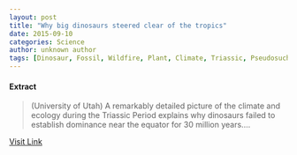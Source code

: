 ```yaml
---
layout: post
title: "Why big dinosaurs steered clear of the tropics"
date: 2015-09-10
categories: Science
author: unknown author
tags: [Dinosaur, Fossil, Wildfire, Plant, Climate, Triassic, Pseudosuchia, Earth sciences, Nature]
---
```





#### Extract
>(University of Utah) A remarkably detailed picture of the climate and ecology during the Triassic Period explains why dinosaurs failed to establish dominance near the equator for 30 million years....



[Visit Link](http://www.eurekalert.org/pub_releases/2015-06/uou-wbd061015.php)


